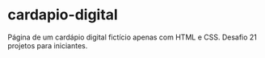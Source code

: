 # cardapio-digital
Página de um cardápio digital fictício apenas com HTML e CSS. Desafio 21 projetos para iniciantes.
